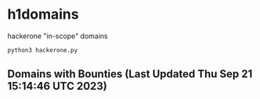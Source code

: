 # h1domains
hackerone "in-scope" domains

`python3 hackerone.py`
## Domains with Bounties (Last Updated Thu Sep 21 15:14:46 UTC 2023)
```

```
